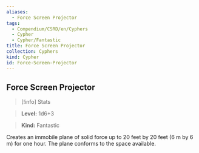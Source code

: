 ```yaml
---
aliases:
  - Force Screen Projector
tags:
  - Compendium/CSRD/en/Cyphers
  - Cypher
  - Cypher/Fantastic
title: Force Screen Projector
collection: Cyphers
kind: Cypher
id: Force-Screen-Projector
---
```

## Force Screen Projector    
>[!info] Stats    
> **Level:** 1d6+3    
> **Kind:** Fantastic  
    
Creates an immobile plane of solid force up to 20 feet by 20 feet (6 m by 6 m) for one hour. The plane conforms to the space available.
